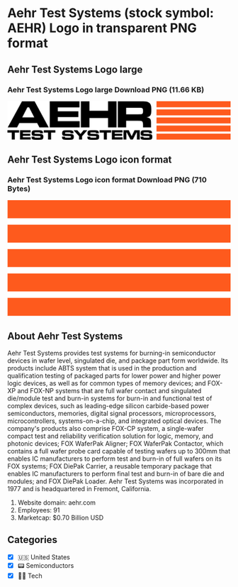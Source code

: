 # Aehr Test Systems (stock symbol: AEHR) Logo in transparent PNG format

## Aehr Test Systems Logo large

### Aehr Test Systems Logo large Download PNG (11.66 KB)

![Aehr Test Systems Logo large Download PNG (11.66 KB)](/img/orig/AEHR_BIG-6f6a687e.png)

## Aehr Test Systems Logo icon format

### Aehr Test Systems Logo icon format Download PNG (710 Bytes)

![Aehr Test Systems Logo icon format Download PNG (710 Bytes)](/img/orig/AEHR-7841fc6f.png)

## About Aehr Test Systems

Aehr Test Systems provides test systems for burning-in semiconductor devices in wafer level, singulated die, and package part form worldwide. Its products include ABTS system that is used in the production and qualification testing of packaged parts for lower power and higher power logic devices, as well as for common types of memory devices; and FOX-XP and FOX-NP systems that are full wafer contact and singulated die/module test and burn-in systems for burn-in and functional test of complex devices, such as leading-edge silicon carbide-based power semiconductors, memories, digital signal processors, microprocessors, microcontrollers, systems-on-a-chip, and integrated optical devices. The company's products also comprise FOX-CP system, a single-wafer compact test and reliability verification solution for logic, memory, and photonic devices; FOX WaferPak Aligner; FOX WaferPak Contactor, which contains a full wafer probe card capable of testing wafers up to 300mm that enables IC manufacturers to perform test and burn-in of full wafers on its FOX systems; FOX DiePak Carrier, a reusable temporary package that enables IC manufacturers to perform final test and burn-in of bare die and modules; and FOX DiePak Loader. Aehr Test Systems was incorporated in 1977 and is headquartered in Fremont, California.

1. Website domain: aehr.com
2. Employees: 91
3. Marketcap: $0.70 Billion USD


## Categories
- [x] 🇺🇸 United States
- [x] 📟 Semiconductors
- [x] 👩‍💻 Tech
